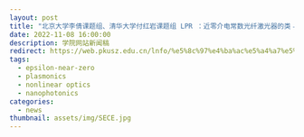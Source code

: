```yaml
---
layout: post
title: "北京大学李倩课题组、清华大学付红岩课题组 LPR ：近零介电常数光纤激光器的类﹣超导量子干涉仪行为"
date: 2022-11-08 16:00:00
description: 学院网站新闻稿
redirect: https://web.pkusz.edu.cn/lnfo/%e5%8c%97%e4%ba%ac%e5%a4%a7%e5%ad%a6%e6%9d%8e%e5%80%a9%e8%af%be%e9%a2%98%e7%bb%84%e3%80%81%e6%b8%85%e5%8d%8e%e5%a4%a7%e5%ad%a6%e4%bb%98%e7%ba%a2%e5%b2%a9%e8%af%be%e9%a2%98%e7%bb%84-lpr-%ef%bc%9a/
tags: 
  - epsilon-near-zero
  - plasmonics
  - nonlinear optics
  - nanophotonics
categories: 
  - news
thumbnail: assets/img/SECE.jpg
---
```


